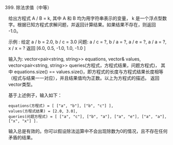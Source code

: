 399. 除法求值（中等）

给出方程式 A / B = k, 其中 A 和 B 均为用字符串表示的变量， k 是一个浮点型数字。根据已知方程式求解问题，并返回计算结果。如果结果不存在，则返回 -1.0。

示例 :
给定 a / b = 2.0, b / c = 3.0
问题: a / c = ?, b / a = ?, a / e = ?, a / a = ?, x / x = ? 
返回 [6.0, 0.5, -1.0, 1.0, -1.0 ]

输入为: vector<pair<string, string>> equations, vector<double>& values, vector<pair<string, string>> queries(方程式，方程式结果，问题方程式)， 其中 equations.size() == values.size()，即方程式的长度与方程式结果长度相等（程式与结果一一对应），并且结果值均为正数。以上为方程式的描述。 返回vector<double>类型。

基于上述例子，输入如下：

    equations(方程式) = [ ["a", "b"], ["b", "c"] ],
    values(方程式结果) = [2.0, 3.0],
    queries(问题方程式) = [ ["a", "c"], ["b", "a"], ["a", "e"], ["a", "a"], ["x", "x"] ]. 

输入总是有效的。你可以假设除法运算中不会出现除数为0的情况，且不存在任何矛盾的结果。
